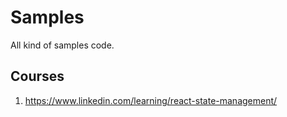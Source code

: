 # Samples

All kind of samples code.

## Courses
1. https://www.linkedin.com/learning/react-state-management/

